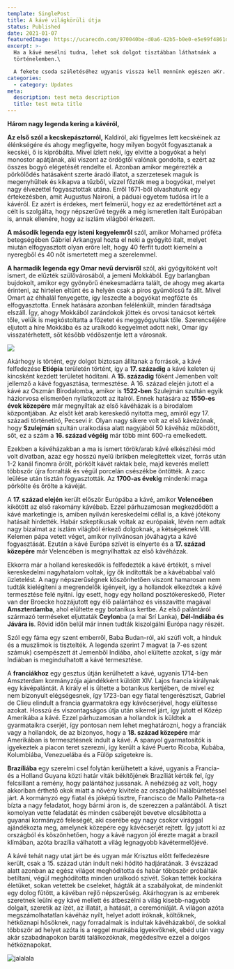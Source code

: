 ```yaml
---
template: SinglePost
title: A kávé világkörüli útja
status: Published
date: 2021-01-07
featuredImage: https://ucarecdn.com/970040be-d0a6-42b5-b0e0-e5e99f4861d6/
excerpt: >-
  Ha a kávé mesélni tudna, lehet sok dolgot tisztábban láthatnánk a
  történelemben.\

  A fekete csoda születéséhez ugyanis vissza kell mennünk egészen aKr. e. 4. századig. Ekkorra nyúlik vissza a legenda története, ami a legelterjedtebb, habár a pontosságáról bizonyítékok nem igen tudnak számot adni, az mégis tény, hogy valahogy egy "véletlen" vagy isteni gondviselés útján az ember rájött, hogy ennek a piros bogyós bokornak a termése fogyasztható.
categories:
  - category: Updates
meta:
  description: test meta description
  title: test meta title
---
```



**Három nagy legenda kering a kávéról,**

**[](<>)Az első szól a kecskepásztorról,** Kaldiról, aki figyelmes lett kecskéinek az élénkségére és ahogy megfigyelte, hogy milyen bogyót fogyasztanak a kecskéi, ő is kipróbálta. Mivel ízlett neki, így elvitte a bogyókat a helyi monostor apátjának, aki viszont az ördögtől valónak gondolta, s ezért az összes bogyó elégetését rendelte el. Azonban amikor megérezték a pörkölődés hatásaként szerte áradó illatot, a szerzetesek maguk is megenyhültek és kikapva a tűzből, vízzel főzték meg a bogyókat, melyet nagy élvezettel fogyasztottak utána. Erről 1671-ből olvashatunk egy értekezésben, amit Augustus Naironi, a páduai egyetem tudósa írt le a kávéról. Ez azért is érdekes, mert felmerül, hogy ez az eredettörténet azt a célt is szolgálta, hogy népszerűvé tegyék a még ismeretlen italt Európában is, annak ellenére, hogy az iszlám világból érkezett.

**A második legenda egy isteni kegyelemről** szól, amikor Mohamed próféta betegségében Gábriel Arkangyal hozta el neki a gyógyító italt, melyet miután elfogyasztott olyan erőre lelt, hogy 40 férfit tudott kiemelni a nyeregből és 40 nőt ismertetett meg a szerelemmel.

**A harmadik legenda egy Omar nevű dervisről** szól, aki gyógyítóként volt ismert, de elűzték szülővárosából, a jemeni Mokkából. Egy barlangban bujdokolt, amikor egy gyönyörű énekesmadárra talált, de ahogy meg akarta érinteni, az hirtelen eltűnt és a helyén csak a piros gyümölcsű fa állt. Mivel Omart az éhhalál fenyegette, így leszedte a bogyókat megfőzte és elfogyasztotta. Ennek hatására azonban felélénkült, minden fáradtsága elszáll. Így, ahogy Mokkából zarándokok jöttek és orvosi tanácsot kértek tőle, velük is megkóstoltatta a főzetet és meggyógyultak tőle. Szerencséjére eljutott a híre Mokkába és az uralkodó kegyelmet adott neki, Omar így visszatérhetett, sőt később védőszentje lett a városnak.

![](https://ucarecdn.com/73104b3b-c93d-4e49-ab43-ac978a49eead/)

Akárhogy is történt, egy dolgot biztosan állítanak a források, a kávé felfedezése **Etiópia** területén történt, így a **17. századig** a kávé keleten új kincsként kezdett területet hódítani. A **15. századig** főként Jemenben volt jellemző a kávé fogyasztása, termesztése. A 16. század elején jutott el a kávé az Oszmán Birodalomba, amikor is **1522-ben** Szulejmán szultán egyik háziorvosa elismerően nyilatkozott az italról. Ennek hatására az **1550-es évek közepére** már megnyíltak az első kávéházak is a birodalom központjában. Az elsőt két arab kereskedő nyitotta meg, amiről egy 17. századi történetíró, Pecsevi ír. Olyan nagy sikere volt az első kávézónak, hogy **Szulejmán** szultán uralkodása alatt nagyjából 50 kávéház működött, sőt, ez a szám a **16. század végéig** már több mint 600-ra emelkedett.

Ezekben a kávéházakban a ma is ismert török/arab kávé elkészítési mód volt divatban, azaz egy hosszú nyelű ibrikben melegítettek vizet, forrás után 1-2 kanál finomra őrölt, pörkölt kávét raktak bele, majd keverés mellett többször újra forralták és végül porcelán csészékbe öntötték. A zacc leülése után tisztán fogyasztották. Az **1700-as évekig** mindenki maga pörkölte és őrölte a kávéját.

A **17. század elején** került először Európába a kávé, amikor **Velencében** kikötött az első rakomány kávébab. Ezzel párhuzamosan megkezdődött a kávé marketingje is, amiben nyilván kereskedelmi céllal is, a kávé jótékony hatásait hirdették. Habár szkeptikusak voltak az európaiak, lévén nem adtak nagy bizalmat az iszlám világból érkező dolgoknak, a kétségeknek VIII. Kelemen pápa vetett véget, amikor nyilvánosan jóváhagyta a kávé fogyasztását. Ezután a kávé Európa szívét is elnyerte és a **17. század közepére** már Velencében is megnyílhattak az első kávéházak.

Ekkorra már a holland kereskedők is felfedezték a kávé értékét, s mivel kereskedelmi nagyhatalom voltak, így ők indították be a kávébabbal való üzletelést. A nagy népszerűségnek köszönhetően viszont hamarosan nem tudták kielégíteni a megrendelők igényeit, így a hollandok elkezdtek a kávé termesztése felé nyitni. Így esett, hogy egy holland posztókereskedő, Pieter van der Broecke hozzájutott egy élő palántához és visszavitte magával **Amszterdamba**, ahol elültette egy botanikus kertbe. Az első palántáról származó terméseket eljuttaták **Ceylon**ba (a mai Srí Lanka), **Dél-Indiába és Jávára is**. Rövid időn belül már innen tudták kiszolgálni Európa nagy részét.

Szól egy fáma egy szent emberről, Baba Budan-ról, aki szúfi volt, a hinduk és a muszlimok is tisztelték. A legenda szerint 7 magvat (a 7-es szent számuk) csempészett át Jemenből Indiába, ahol elültette azokat, s így már Indiában is megindulhatott a kávé termesztése.

A **franciákhoz** egy gesztus útján kerülhetett a kávé, ugyanis 1714-ben Amszterdam kormányzója ajándékként küldött XIV. Lajos francia királynak egy kávépalántát. A király el is ültette a botanikus kertjében, de mivel ez nem bizonyult elégségesnek, így 1723-ban egy fiatal tengerésztiszt, Gabriel de Clieu elindult a francia gyarmatokra egy kávécserjével, hogy elültesse azokat. Hosszú és viszontagságos útja után sikerrel járt, így jutott el Közép Amerikába a kávé. Ezzel párhuzamosan a hollandok is küldtek a gyarmataikra cserjét, így pontosan nem lehet meghatározni, hogy a franciák vagy a hollandok, de az bizonyos, hogy a **18. század közepére** már Amerikában is termesztésnek indult a kávé. A spanyol gyarmatosítók is igyekeztek a piacon teret szerezni, így került a kávé Puerto Ricoba, Kubába, Kolumbiába, Venezuelába és a Fülöp szigetekre is.

**Brazíliába** egy szerelmi csel folytán kerülhetett a kávé, ugyanis a Francia- és a Holland Guyana közti határ viták békítőjének Brazíliát kérték fel, így felcsillant a remény, hogy palántához jussanak. A nehézség az volt, hogy akkoriban érthető okok miatt a növény kivitele az országból halálbüntetéssel járt. A kormányzó egy fiatal és jóképű tisztre, Francisco de Mallo Palheta-ra bízta a nagy feladatot, hogy bármi áron is, de szerezzen a palántából. A tiszt komolyan vette feladatát és minden csáberejét bevetve elcsábította a guyanai kormányzó feleségét, aki cserébe egy nagy csokor virággal ajándékozta meg, amelynek közepére egy kávécserjét rejtett. Így jutott ki az országból és köszönhetően, hogy a kávé nagyon jól érezte magát a brazil klímában, azóta brazília válhatott a világ legnagyobb kávétermelőjévé.

A kávé tehát nagy utat járt be és ugyan már Krisztus előtt felfedezésre került, csak a 15. század után indult neki hódító hadjáratának. 3 évszázad alatt azonban az egész világot meghódította és habár többször próbálták betiltani, végül meghódította minden uralkodó szívét. Sokan tették kockára életüket, sokan vetettek be cseleket, hágták át a szabályokat, de mindenkit egy dolog fűtött, a kávéban rejlő népszerűség. Akárhogyan is az emberek szeretnek leülni egy kávé mellett és átbeszélni a világ kisebb-nagyobb dolgait, szeretik az ízét, az illatát, a hatását, a ceremóniáját. A világon azóta megszámolhatatlan kávéház nyílt, helyet adott íróknak, költőknek, hétköznapi hősöknek, nagy forradalmak is indultak kávéházakból, de sokkal többször ad helyet azóta is a reggel munkába igyekvőknek, ebéd után vagy akár szabadnapokon baráti találkozóknak, megédesítve ezzel a dolgos hétköznapokat.



![jalalala](https://ucarecdn.com/2adfa6cd-22a6-47c1-9d68-eb93255af2d8/ "stest")